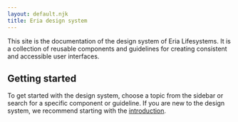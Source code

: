 ```yaml
---
layout: default.njk
title: Eria design system
---
```


This site is the documentation of the design system of Eria Lifesystems. It is a collection of reusable components and guidelines for creating consistent and accessible user interfaces.

## Getting started

To get started with the design system, choose a topic from the sidebar or search for a specific component or guideline. If you are new to the design system, we recommend starting with the [introduction](/introduction).